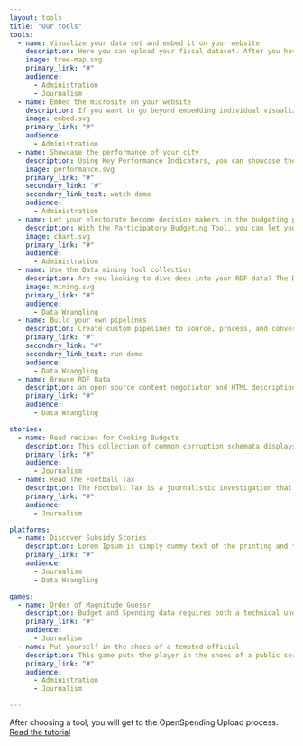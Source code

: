 ```yaml
---
layout: tools
title: "Our tools"
tools:
  - name: Visualize your data set and embed it on your website
    description: Here you can upload your fiscal dataset. After you have described each column, you can produce instant visualisations to share with your electorate.
    image: tree-map.svg
    primary_link: "#"
    audience:
      - Administration
      - Journalism
  - name: Embed the microsite on your website
    description: If you want to go beyond embedding individual visualizations on your website, you can implement the microsite - a slimmed down, lightweight version of the dataset viewer, that you can easily control using an admin interface.
    image: embed.svg
    primary_link: "#"
    audience:
      - Administration
  - name: Showcase the performance of your city
    description: Using Key Performance Indicators, you can showcase the performance of your city or municipality.
    image: performance.svg
    primary_link: "#"
    secondary_link: "#"
    secondary_link_text: watch demo
    audience:
      - Administration
  - name: Let your electorate become decision makers in the budgeting process
    description: With the Participatory Budgeting Tool, you can let your electorate become decision makers in the budgeting process!
    image: chart.svg
    primary_link: "#"
    audience:
      - Administration
  - name: Use the Data mining tool collection
    description: Are you looking to dive deep into your RDF data? The Data Mining Tool Collection offers you a plethora of ways to do so. Using it you can apply time series algorithms, detect outliers, perform descriptive statistics, do clustering and similarity learning
    image: mining.svg
    primary_link: "#"
    audience:
      - Data Wrangling
  - name: Build your own pipelines
    description: Create custom pipelines to source, process, and convert data from almost any source into a variety of formats.
    primary_link: "#"
    secondary_link: "#"
    secondary_link_text: run demo
    audience:
      - Data Wrangling
  - name: Browse RDF Data
    description: an open source content negotiator and HTML description generator for RDF resources. It is a PHP web application, able to be deployed in most environments out of the box with minimum effort, lowering the barrier for publishing Linked Data on the Web.
    primary_link: "#"
    audience:
      - Data Wrangling

stories:
  - name: Read recipes for Cooking Budgets
    description: This collection of common corruption schemata displays European processes in bribery, embezzlement, favoritism and general abuse of public resources for private gains. It is meant to be used as a resource for journalists seeking to investigate misuse of public funds.
    primary_link: "#"
    audience:
      - Journalism
  - name: Read The Football Tax
    description: The Football Tax is a journalistic investigation that traces public spending to professional football.
    primary_link: "#"
    audience:
      - Journalism

platforms:
  - name: Discover Subsidy Stories
    description: Lorem Ipsum is simply dummy text of the printing and typesetting industry. Lorem Ipsum has been the industry's.
    primary_link: "#"
    audience:
      - Journalism
      - Data Wrangling

games:
  - name: Order of Magnitude Guessr
    description: Budget and Spending data requires both a technical understanding and an immaculate sense of magnitude. Find out how you compare to others in your field using the Order of Magnitude Guessr
    primary_link: "#"
    audience:
      - Journalism
  - name: Put yourself in the shoes of a tempted official
    description: This game puts the player in the shoes of a public servant, tempted at various stages of his career path. How long will you stay legal?
    primary_link: "#"
    audience:
      - Administration
      - Journalism

---
```


After choosing a tool, you will get to the OpenSpending Upload process. [Read the tutorial](../documentation)
